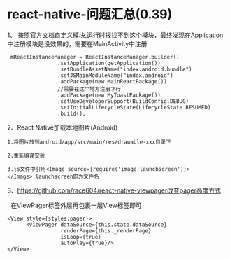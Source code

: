 # react-native-问题汇总(0.39)

1、 按照官方文档自定义模块,运行时报找不到这个模块，最终发现在Application中注册模块是没效果的，需要在MainActivity中注册
```
 mReactInstanceManager = ReactInstanceManager.builder()
                .setApplication(getApplication())
                .setBundleAssetName("index.android.bundle")
                .setJSMainModuleName("index.android")
                .addPackage(new MainReactPackage())
                //需要在这个地方注册才行
                .addPackage(new MyToastPackage())
                .setUseDeveloperSupport(BuildConfig.DEBUG)
                .setInitialLifecycleState(LifecycleState.RESUMED)
                .build();
```

2、React Native加载本地图片(Android)

    1.将图片放到android/app/src/main/res/drawable-xxx目录下
  
    2.重新编译安装
  
    3.js文件中引用<Image source={require('image!launchscreen')}></Image>,launchscreen即为文件名
    
3、https://github.com/race604/react-native-viewpager改变pager高度方式

   在ViewPager标签外层再包裹一层View标签即可
   ```
   <View style={styles.pager}>
         <ViewPager dataSource={this.state.dataSource}
                    renderPage={this._renderPage}
                    isLoop={true}
                    autoPlay={true}/>
   </View>
   ```
  
